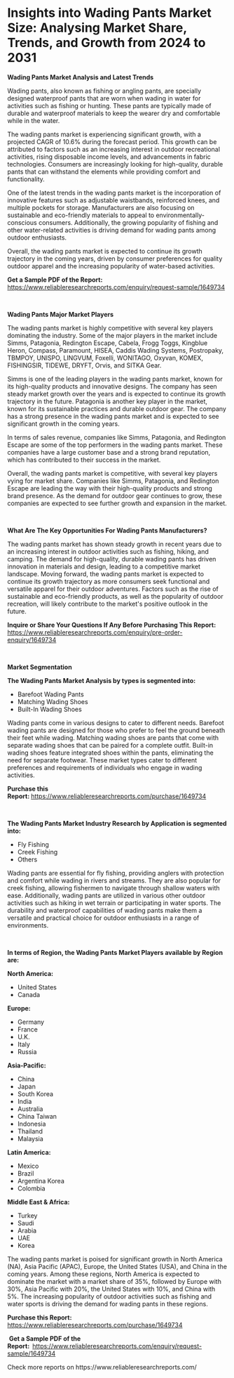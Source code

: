 <p><h1>Insights into Wading Pants Market Size: Analysing Market Share, Trends, and Growth from 2024 to 2031</h1></p><p><strong>Wading Pants Market Analysis and Latest Trends</strong></p>
<p><p>Wading pants, also known as fishing or angling pants, are specially designed waterproof pants that are worn when wading in water for activities such as fishing or hunting. These pants are typically made of durable and waterproof materials to keep the wearer dry and comfortable while in the water.</p><p>The wading pants market is experiencing significant growth, with a projected CAGR of 10.6% during the forecast period. This growth can be attributed to factors such as an increasing interest in outdoor recreational activities, rising disposable income levels, and advancements in fabric technologies. Consumers are increasingly looking for high-quality, durable pants that can withstand the elements while providing comfort and functionality.</p><p>One of the latest trends in the wading pants market is the incorporation of innovative features such as adjustable waistbands, reinforced knees, and multiple pockets for storage. Manufacturers are also focusing on sustainable and eco-friendly materials to appeal to environmentally-conscious consumers. Additionally, the growing popularity of fishing and other water-related activities is driving demand for wading pants among outdoor enthusiasts.</p><p>Overall, the wading pants market is expected to continue its growth trajectory in the coming years, driven by consumer preferences for quality outdoor apparel and the increasing popularity of water-based activities.</p></p>
<p><strong>Get a Sample PDF of the Report:&nbsp;</strong> <a href="https://www.reliableresearchreports.com/enquiry/request-sample/1649734">https://www.reliableresearchreports.com/enquiry/request-sample/1649734</a></p>
<p>&nbsp;</p>
<p><strong>Wading Pants Major Market Players</strong></p>
<p><p>The wading pants market is highly competitive with several key players dominating the industry. Some of the major players in the market include Simms, Patagonia, Redington Escape, Cabela, Frogg Toggs, Kingblue Heron, Compass, Paramount, HISEA, Caddis Wading Systems, Postropaky, TBMPOY, UNISPO, LINGVUM, Foxelli, WONITAGO, Oxyvan, KOMEX, FISHINGSIR, TIDEWE, DRYFT, Orvis, and SITKA Gear.</p><p>Simms is one of the leading players in the wading pants market, known for its high-quality products and innovative designs. The company has seen steady market growth over the years and is expected to continue its growth trajectory in the future. Patagonia is another key player in the market, known for its sustainable practices and durable outdoor gear. The company has a strong presence in the wading pants market and is expected to see significant growth in the coming years.</p><p>In terms of sales revenue, companies like Simms, Patagonia, and Redington Escape are some of the top performers in the wading pants market. These companies have a large customer base and a strong brand reputation, which has contributed to their success in the market.</p><p>Overall, the wading pants market is competitive, with several key players vying for market share. Companies like Simms, Patagonia, and Redington Escape are leading the way with their high-quality products and strong brand presence. As the demand for outdoor gear continues to grow, these companies are expected to see further growth and expansion in the market.</p></p>
<p>&nbsp;</p>
<p><strong>What Are The Key Opportunities For Wading Pants Manufacturers?</strong></p>
<p><p>The wading pants market has shown steady growth in recent years due to an increasing interest in outdoor activities such as fishing, hiking, and camping. The demand for high-quality, durable wading pants has driven innovation in materials and design, leading to a competitive market landscape. Moving forward, the wading pants market is expected to continue its growth trajectory as more consumers seek functional and versatile apparel for their outdoor adventures. Factors such as the rise of sustainable and eco-friendly products, as well as the popularity of outdoor recreation, will likely contribute to the market's positive outlook in the future.</p></p>
<p><strong>Inquire or Share Your Questions If Any Before Purchasing This Report:</strong> <a href="https://www.reliableresearchreports.com/enquiry/pre-order-enquiry/1649734">https://www.reliableresearchreports.com/enquiry/pre-order-enquiry/1649734</a></p>
<p>&nbsp;</p>
<p><strong>Market Segmentation</strong></p>
<p><strong>The Wading Pants Market Analysis by types is segmented into:</strong></p>
<p><ul><li>Barefoot Wading Pants</li><li>Matching Wading Shoes</li><li>Built-In Wading Shoes</li></ul></p>
<p><p>Wading pants come in various designs to cater to different needs. Barefoot wading pants are designed for those who prefer to feel the ground beneath their feet while wading. Matching wading shoes are pants that come with separate wading shoes that can be paired for a complete outfit. Built-in wading shoes feature integrated shoes within the pants, eliminating the need for separate footwear. These market types cater to different preferences and requirements of individuals who engage in wading activities.</p></p>
<p><strong>Purchase this Report:&nbsp;</strong><a href="https://www.reliableresearchreports.com/purchase/1649734">https://www.reliableresearchreports.com/purchase/1649734</a></p>
<p>&nbsp;</p>
<p><strong>The Wading Pants Market Industry Research by Application is segmented into:</strong></p>
<p><ul><li>Fly Fishing</li><li>Creek Fishing</li><li>Others</li></ul></p>
<p><p>Wading pants are essential for fly fishing, providing anglers with protection and comfort while wading in rivers and streams. They are also popular for creek fishing, allowing fishermen to navigate through shallow waters with ease. Additionally, wading pants are utilized in various other outdoor activities such as hiking in wet terrain or participating in water sports. The durability and waterproof capabilities of wading pants make them a versatile and practical choice for outdoor enthusiasts in a range of environments.</p></p>
<p>&nbsp;</p>
<p><strong>In terms of Region, the Wading Pants Market Players available by Region are:</strong></p>
<p>
    <p> <strong> North America: </strong>
        <ul>
            <li>United States</li>
            <li>Canada</li>
        </ul>
        </p> 
    <p> <strong> Europe: </strong>
        <ul>
            <li>Germany</li>
            <li>France</li>
            <li>U.K.</li>
            <li>Italy</li>
            <li>Russia</li>
        </ul>
        </p> 
    <p> <strong> Asia-Pacific: </strong>
        <ul>
            <li>China</li>
            <li>Japan</li>
            <li>South Korea</li>
            <li>India</li>
            <li>Australia</li>
            <li>China Taiwan</li>
            <li>Indonesia</li>
            <li>Thailand</li>
            <li>Malaysia</li>
        </ul>
        </p> 
    <p> <strong> Latin America: </strong>
        <ul>
            <li>Mexico</li>
            <li>Brazil</li>
            <li>Argentina Korea</li>
            <li>Colombia</li>
        </ul>
        </p> 
    <p> <strong> Middle East & Africa: </strong>
        <ul>
            <li>Turkey</li>
            <li>Saudi</li>
            <li>Arabia</li>
            <li>UAE</li>
            <li>Korea</li>
        </ul>
    </p>
    </p>
<p><p>The wading pants market is poised for significant growth in North America (NA), Asia Pacific (APAC), Europe, the United States (USA), and China in the coming years. Among these regions, North America is expected to dominate the market with a market share of 35%, followed by Europe with 30%, Asia Pacific with 20%, the United States with 10%, and China with 5%. The increasing popularity of outdoor activities such as fishing and water sports is driving the demand for wading pants in these regions.</p></p>
<p><strong>Purchase this Report: </strong><a href="https://www.reliableresearchreports.com/purchase/1649734">https://www.reliableresearchreports.com/purchase/1649734</a></p>
<p>&nbsp;<strong>Get a Sample PDF of the Report:&nbsp;&nbsp;</strong><a href="https://www.reliableresearchreports.com/enquiry/request-sample/1649734">https://www.reliableresearchreports.com/enquiry/request-sample/1649734</a></p>
<p><strong></strong></p>
<p>Check more reports on https://www.reliableresearchreports.com/</p>